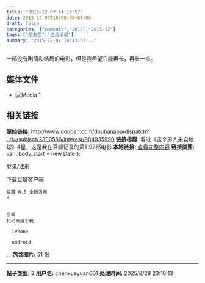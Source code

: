 ```yaml
---
title: "2015-12-07 14:13:57"
date: 2015-12-07T10:00:00+08:00
draft: false
categories: ["moments","2015","2015-12"]
tags: ["朋友圈","生活记录"]
summary: "2015-12-07 14:13:57..."
---
```


一部没有剧情和结局的电影，但是我希望它能再长，再长一点。

## 媒体文件

- ![Media 1](/Moments/photos/2015-12-07/201512071413570.jpg)

## 相关链接

**原始链接:** http://www.douban.com/doubanapp/dispatch?uri=/subject/2300586/interest/984935990
**链接标题:** 看过《这个男人来自地球》4星，这是我在豆瓣记录的第1192部电影
**本地链接:** [查看完整内容](/link_content/2015/12/2015-12-07/link_content/)
**链接摘要:** var _body_start = new Date();

    
    



    




  
    

  登录/注册



    
  下载豆瓣客户端
  
    豆瓣 6.0 全新发布
    ×
  
  
    豆瓣
    扫码直接下载
    
      iPhone
      ·
      Android
    
  


    



  
  ...
**包含图片:** 51 张

---

**帖子类型:** 3
**用户名:** chenxueyuan001
**处理时间:** 2025/8/28 23:10:13